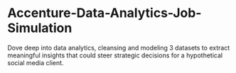 # Accenture-Data-Analytics-Job-Simulation
Dove deep into data analytics, cleansing and modeling 3 datasets to extract meaningful insights that could steer strategic decisions for a hypothetical social media client.
